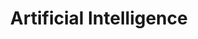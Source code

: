 ---
layout: tag-list
type: tag
title: Artificial Intelligence
slug: ai
category: cs
sidebar: true
order: 2
description: >
  &nbsp; 머신 러닝 <sub>Machine learning; ML</sub><br>
  &nbsp; 딥 러닝 <sub>Deep learning; DL</sub><br>
  &nbsp; 자연어 처리 <sub>Natural language processing; NLP</sub>
---